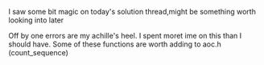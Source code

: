 I saw some bit magic on today's solution thread,might be something worth looking into later

Off by one errors are my achille's heel. I spent moret ime on this than I should have.
Some of these functions are worth adding to aoc.h (count_sequence)
